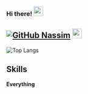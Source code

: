 ### Hi there! <img src="https://emojis.slackmojis.com/emojis/images/1536351075/4594/blob-wave.gif" width="25"/>

[![GitHub Nassim](https://img.shields.io/github/followers/n455im07?label=follow&style=social)](https://github.com/n455im07) <img src="https://emojis.slackmojis.com/emojis/images/1643514598/6021/meow_knife.png?1643514598" width="25"/>
---

![Top Langs](https://github-readme-stats.vercel.app/api/top-langs/?username=n455im07&layout=compact&theme=dark&hide_border=true)

## Skills
**Everything**
